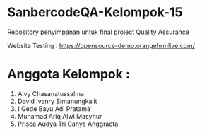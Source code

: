 # SanbercodeQA-Kelompok-15
Repository penyimpanan untuk final project Quality Assurance

Website Testing : <https://opensource-demo.orangehrmlive.com/>

# Anggota Kelompok :

1. Alvy Chasanatussalma
2. David Ivanry Simanungkalit
3. I Gede Bayu Adi Pratama
4. Muhamad Ariq Alwi Masyhur
5. Prisca Audya Tri Cahya Anggraeta
